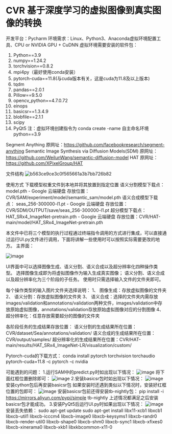 # CVR 基于深度学习的虚拟图像到真实图像的转换
开发平台：Pycharm
环境需求：Linux、Python3、Anaconda虚拟环境配置工具、CPU or NVIDIA GPU + CuDNN
虚拟环境需要安装的软件包：
1.	Python==3.9
2.	numpy==1.24.2
3.	torchvision==0.8.2
4.	mpi4py（最好使用conda安装）
5.	pytorch-cuda==11.8(与cuda版本有关，这是cuda为11.8及以上版本)
6.	tqdm
7.	pandas==2.0.1
8.	Pillow==9.5.0
9.	opencv_python==4.7.0.72
10.	einops
11.	basicsr==1.3.4.9
12.	blobfile==2.1.1
13.	scipy
14.	PyQt5
注：虚拟环境创建指令为 conda create -name 自主命名环境 python==3.9

Segment Anything 原网址：https://github.com/facebookresearch/segment-anything
Semantic Image Synthesis via Diffusion Models(SDM) 原网址：https://github.com/WeilunWang/semantic-diffusion-model
HAT 原网址：https://github.com/XPixelGroup/HAT

文件结构
![b563ce9ce3c0f565661a3b7bb726b82](https://github.com/GAInuist/CVR/assets/157414652/917a99d6-26d2-4e4a-bb4f-fd5226a37ab5)

使用方式
	下载模型权重文件到本地并将其放置到指定位置
	语义分割模型下载点：
model.pth - Google 云端硬盘
存放位置：CVR/SAM/experiment/model/semantic_sam/model.pth
语义合成模型下载点：
	seas_256-300000-l1.pt - Google 云端硬盘
存放位置：CVR/SDM/OUTPUT/save/seas_256-300000-l1.pt
超分模型下载点：
HAT_SRx4_ImageNet-pretrain.pth - Google 云端硬盘
存放位置：CVR/HAT-main/model/HAT_SRx4_ImageNet-pretrain.pth

本文件中已将三个模型的执行过程通过终端指令调用的方式进行集成，可以直接通过运行UI.py文件进行调用，下面将讲解一些使用时可以按照实际需要更改的地方。
主界面：

![image](https://github.com/GAInuist/CVR/assets/157414652/2cd4fd43-d11c-41ad-b01f-97eb5161dc09)

UI界面中可以选择图像生成、语义分割、语义合成以及超分辨率化四种操作类型。
选择图像生成即为将虚拟图像作为输入生成真实图像；
语义分割、语义合成以及超分辨率化为三个阶段的子任务。
	使用时只需选择输入文件的文件夹即可。

每个操作类型的输入图片文件夹选择说明：
1、	图像生成：存放虚拟图像的文件夹
2、	语义分割：存放虚拟图像的文件夹
3、	语义合成：选择的文件夹内需存放images/validation和annotations/validation两种文件，images/validation中存放原始虚拟图像，annotations/validation存放原始虚拟图像对应的分割图像
4、	超分辨率化：任意存放需要超分的图像的文件夹

各阶段任务的生成结果存放位置：
	语义分割的生成结果所在位置：CVR/dataset/Sea/annotations/validation/
	语义合成的生成结果所在位置：CVR/output/samples/
	超分辨率化的生成结果所在位置：CVR/HAT-main/results/HAT_SRx4_ImageNet-LR/visualization/custom/

Pytorch-cuda的下载方式：
conda install pytorch torchvision torchaudio pytorch-cuda=11.8 -c pytorch -c nvidia

可能遇到的问题：
1.运行SAM中的predict.py时如出现以下情况：
 ![image](https://github.com/GAInuist/CVR/assets/157414652/065959af-aae8-4c0e-ac23-ce4f2ef55fb3)
将下面红框位置删除即可：
 ![image](https://github.com/GAInuist/CVR/assets/157414652/1684c29a-a629-48a8-b8c8-a1e399f1ff6e)
2.安装basicsr包时如出现以下情况：
 ![image](https://github.com/GAInuist/CVR/assets/157414652/6d12ef3e-5982-4322-9d05-6ebdda8f35bd)
	安装cython包后再安装basicsr包
	如果安装时还遇到类似以下情况时，安装好红框位置的包即可：
 ![image](https://github.com/GAInuist/CVR/assets/157414652/e2c52579-6f93-48f7-99b1-669a8efb111b)
	安装basicsr包前还得安装tb-nightly包：
pip install -i https://mirrors.aliyun.com/pypi/simple tb-nightly
上述情况都满足之后安装basicsr包才能成功。
	3.安装PyQt5后运行UI.py时如果出现以下情况：
 ![image](https://github.com/GAInuist/CVR/assets/157414652/f853ee75-9a4e-47c1-b522-1242d2326125)
	安装丢失依赖：
sudo apt-get update
sudo apt-get install libx11-xcb1 libxcb1 libxcb-util1 libxcb-icccm4 libxcb-image0 libxcb-keysyms1 libxcb-randr0 libxcb-render-util0 libxcb-shape0 libxcb-shm0 libxcb-sync1 libxcb-xfixes0 libxcb-xinerama0 libxcb-xkb1 libxkbcommon-x11-0


